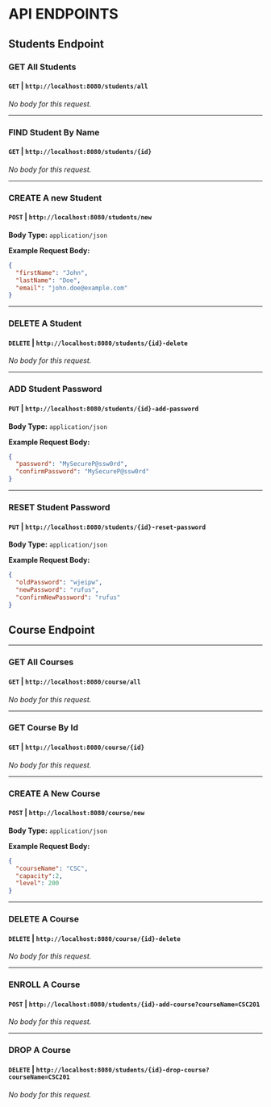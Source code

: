 # API ENDPOINTS

## Students Endpoint
### GET All Students
#### `GET` | `http://localhost:8080/students/all`

_No body for this request._

---

### FIND Student By Name
#### `GET` | `http://localhost:8080/students/{id}`

_No body for this request._

---

### CREATE A new Student
#### `POST` | `http://localhost:8080/students/new`

**Body Type:** `application/json`

**Example Request Body:**
```json
{
  "firstName": "John",
  "lastName": "Doe",
  "email": "john.doe@example.com"
}
```

---

### DELETE A Student
#### `DELETE` | `http://localhost:8080/students/{id}-delete`

_No body for this request._

---

### ADD Student Password
#### `PUT` | `http://localhost:8080/students/{id}-add-password`

**Body Type:** `application/json`

**Example Request Body:**
```json
{
  "password": "MySecureP@ssw0rd",
  "confirmPassword": "MySecureP@ssw0rd"
}
```

---

### RESET Student Password
#### `PUT` | `http://localhost:8080/students/{id}-reset-password`

**Body Type:** `application/json`

**Example Request Body:**
```json
{
  "oldPassword": "wjeipw",
  "newPassword": "rufus",
  "confirmNewPassword": "rufus"
}
```

## Course Endpoint

---

### GET All Courses
#### `GET` | `http://localhost:8080/course/all`

_No body for this request._

---

### GET Course By Id
#### `GET` | `http://localhost:8080/course/{id}`

_No body for this request._

---

### CREATE A New Course
#### `POST` | `http://localhost:8080/course/new`

**Body Type:** `application/json`

**Example Request Body:**
```json
{
  "courseName": "CSC",
  "capacity":2,
  "level": 200
}
```

---

### DELETE A Course
#### `DELETE` | `http://localhost:8080/course/{id}-delete`

_No body for this request._

---

### ENROLL A Course
#### `POST` | `http://localhost:8080/students/{id}-add-course?courseName=CSC201`

_No body for this request._

---

### DROP A Course
#### `DELETE` | `http://localhost:8080/students/{id}-drop-course?courseName=CSC201`

_No body for this request._
